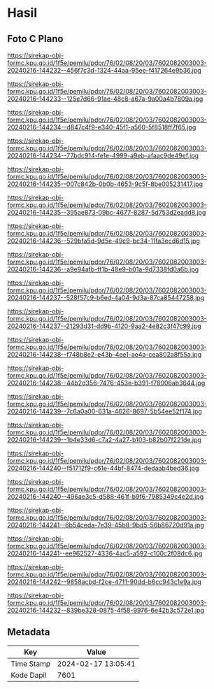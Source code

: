 # Hasil

## Foto C Plano

https://sirekap-obj-formc.kpu.go.id/1f5e/pemilu/pdpr/76/02/08/20/03/7602082003003-20240216-144232--456f7c3d-1324-44aa-95ee-f417264e9b36.jpg

https://sirekap-obj-formc.kpu.go.id/1f5e/pemilu/pdpr/76/02/08/20/03/7602082003003-20240216-144233--125e7d66-91ae-48c8-a67a-9a00a4b7809a.jpg

https://sirekap-obj-formc.kpu.go.id/1f5e/pemilu/pdpr/76/02/08/20/03/7602082003003-20240216-144234--d847c4f9-e340-45f1-a560-5f8518ff7f65.jpg

https://sirekap-obj-formc.kpu.go.id/1f5e/pemilu/pdpr/76/02/08/20/03/7602082003003-20240216-144234--77bdc914-fe1e-4999-a9eb-afaac9de49ef.jpg

https://sirekap-obj-formc.kpu.go.id/1f5e/pemilu/pdpr/76/02/08/20/03/7602082003003-20240216-144235--007c842b-0b0b-4653-9c5f-8be005231417.jpg

https://sirekap-obj-formc.kpu.go.id/1f5e/pemilu/pdpr/76/02/08/20/03/7602082003003-20240216-144235--395ae873-09bc-4677-8287-5d753d2eadd8.jpg

https://sirekap-obj-formc.kpu.go.id/1f5e/pemilu/pdpr/76/02/08/20/03/7602082003003-20240216-144236--529bfa5d-9d5e-49c9-bc34-11fa3ecd6d15.jpg

https://sirekap-obj-formc.kpu.go.id/1f5e/pemilu/pdpr/76/02/08/20/03/7602082003003-20240216-144236--a9e94afb-ff1b-48e9-b01a-9d7338fd0a6b.jpg

https://sirekap-obj-formc.kpu.go.id/1f5e/pemilu/pdpr/76/02/08/20/03/7602082003003-20240216-144237--528f57c9-b6ed-4a04-9d3a-87ca85447258.jpg

https://sirekap-obj-formc.kpu.go.id/1f5e/pemilu/pdpr/76/02/08/20/03/7602082003003-20240216-144237--21293d31-dd9b-4120-9aa2-4e82c3f47c99.jpg

https://sirekap-obj-formc.kpu.go.id/1f5e/pemilu/pdpr/76/02/08/20/03/7602082003003-20240216-144238--f748b8e2-e43b-4ee1-ae4a-cea802a8f55a.jpg

https://sirekap-obj-formc.kpu.go.id/1f5e/pemilu/pdpr/76/02/08/20/03/7602082003003-20240216-144238--44b2d356-7476-453e-b391-f78006ab3644.jpg

https://sirekap-obj-formc.kpu.go.id/1f5e/pemilu/pdpr/76/02/08/20/03/7602082003003-20240216-144239--7c6a0a00-631a-4626-8697-5b54ee52f174.jpg

https://sirekap-obj-formc.kpu.go.id/1f5e/pemilu/pdpr/76/02/08/20/03/7602082003003-20240216-144239--1b4e33d6-c7a2-4a27-b103-b82b07f221de.jpg

https://sirekap-obj-formc.kpu.go.id/1f5e/pemilu/pdpr/76/02/08/20/03/7602082003003-20240216-144240--f51712f9-c61e-44bf-8474-dedaab4bed36.jpg

https://sirekap-obj-formc.kpu.go.id/1f5e/pemilu/pdpr/76/02/08/20/03/7602082003003-20240216-144240--496ae3c5-d588-461f-b9f6-7985349c4e2d.jpg

https://sirekap-obj-formc.kpu.go.id/1f5e/pemilu/pdpr/76/02/08/20/03/7602082003003-20240216-144241--6b54ceda-7e39-45b8-9bd5-56b86720d91a.jpg

https://sirekap-obj-formc.kpu.go.id/1f5e/pemilu/pdpr/76/02/08/20/03/7602082003003-20240216-144241--ee962527-4336-4ac5-a592-c100c2f08dc6.jpg

https://sirekap-obj-formc.kpu.go.id/1f5e/pemilu/pdpr/76/02/08/20/03/7602082003003-20240216-144242--9858acbd-f2ce-4711-90dd-b6cc943c1e9a.jpg

https://sirekap-obj-formc.kpu.go.id/1f5e/pemilu/pdpr/76/02/08/20/03/7602082003003-20240216-144232--839be328-0875-4f58-9976-6e42b3c572e1.jpg


## Metadata

| Key        | Value               |
| ---------- | ------------------- |
| Time Stamp | 2024-02-17 13:05:41 |
| Kode Dapil | 7601                |



